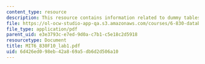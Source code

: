 ```yaml
---
content_type: resource
description: This resource contains information related to dummy tables.
file: https://ol-ocw-studio-app-qa.s3.amazonaws.com/courses/6-830-database-systems-fall-2010/6d426ed098eb42a869a5db6d2d506a10_MIT6_830F10_lab1.pdf
file_type: application/pdf
parent_uid: e3e3793c-e7ed-9d0a-c7b1-c5e18c2d5918
resourcetype: Document
title: MIT6_830F10_lab1.pdf
uid: 6d426ed0-98eb-42a8-69a5-db6d2d506a10
---
```

